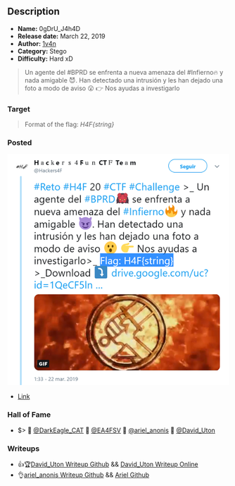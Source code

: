## Description

* **Name:** 0gDrU_J4h4D
* **Release date:** March 22, 2019
* **Author:** [1v4n](https://twitter.com/1r0Dm48O)
* **Category:** Stego
* **Difficulty:** Hard xD

> Un agente del #BPRD se enfrenta a nueva amenaza del #Infierno🔥 y nada amigable 😈. Han detectado una intrusión y les han dejado una foto a modo de aviso 😮 👉 Nos ayudas a investigarlo

### Target

> Format of the flag: *H4F{string}*

### Posted

![hackers4fun_reto_18_post_tw](./Reto_20_tw_post.png)
- [Link](https://twitter.com/Hackers4F/status/1109010112172175360)

### Hall of Fame

- $> 🥇 [@DarkEagle_CAT](https://twitter.com/DarkEagle_CAT)
🥈 [@EA4FSV](https://twitter.com/EA4FSV)
🥉 [@ariel_anonis](https://twitter.com/ariel_anonis)
📝 [@David_Uton](https://twitter.com/David_Uton)

### Writeups

- 👍🏆[David_Uton Writeup Github](https://github.com/hackers4f/hackers4fun-writeups/blob/master/challenges/Stego/Reto_H4F_20_0gDrU_J4h4D/0gDrU_J4h4D_Reto_20_writeup_David_Uton.pdf) && [David_Uton Writeup Online](https://c43s4rs.blogspot.com/2019/03/writeup-hall-of-fame-reto-20-h4f.html)
- 👌[ariel_anonis Writeup Github](https://github.com/hackers4f/hackers4fun-writeups/blob/master/challenges/Stego/Reto_H4F_20_0gDrU_J4h4D/0gDrU_J4h4D_Reto_20_writeup_Ariel_Anonis.pdf) && [Ariel Github](https://github.com/raa2015/ctf-write-ups/blob/master/Ariel%20Anonis%20-%20Reto%2020%20H4F.pdf)
